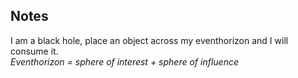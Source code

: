 Notes
-----

I am a black hole, place an object across my eventhorizon and I will consume it.  
*Eventhorizon = sphere of interest + sphere of influence*
